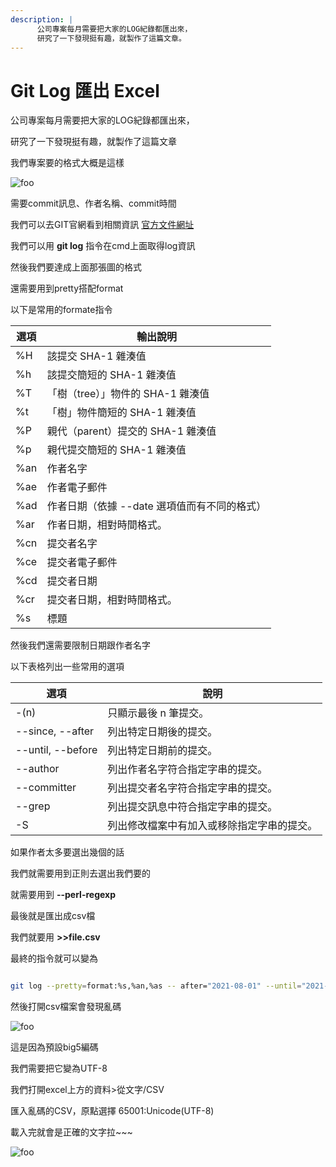 ```yaml
---
description: |
      公司專案每月需要把大家的LOG紀錄都匯出來，
      研究了一下發現挺有趣，就製作了這篇文章。
---
```

# Git Log 匯出 Excel

公司專案每月需要把大家的LOG紀錄都匯出來，

研究了一下發現挺有趣，就製作了這篇文章

我們專案要的格式大概是這樣

<img :src="$withBase('/GitLog.png')" alt="foo">

需要commit訊息、作者名稱、commit時間

我們可以去GIT官網看到相關資訊
[官方文件網址](https://git-scm.com/book/zh-tw/v2/Git-%E5%9F%BA%E7%A4%8E-%E6%AA%A2%E8%A6%96%E6%8F%90%E4%BA%A4%E7%9A%84%E6%AD%B7%E5%8F%B2%E8%A8%98%E9%8C%84)

我們可以用 **git log** 指令在cmd上面取得log資訊

然後我們要達成上面那張圖的格式

還需要用到pretty搭配format

以下是常用的formate指令

|選項|輸出說明|
|--- |--- |
|%H|該提交 SHA-1 雜湊值|
|%h|該提交簡短的 SHA-1 雜湊值|
|%T|「樹（tree）」物件的 SHA-1 雜湊值|
|%t|「樹」物件簡短的 SHA-1 雜湊值|
|%P|親代（parent）提交的 SHA-1 雜湊值|
|%p|親代提交簡短的 SHA-1 雜湊值|
|%an|作者名字|
|%ae|作者電子郵件|
|%ad|作者日期（依據 --date 選項值而有不同的格式）|
|%ar|作者日期，相對時間格式。|
|%cn|提交者名字|
|%ce|提交者電子郵件|
|%cd|提交者日期|
|%cr|提交者日期，相對時間格式。|
|%s|標題|

然後我們還需要限制日期跟作者名字

以下表格列出一些常用的選項

|選項|說明|
|--- |--- |
|-(n)|只顯示最後 n 筆提交。|
|--since, --after|列出特定日期後的提交。|
|--until, --before|列出特定日期前的提交。|
|--author|列出作者名字符合指定字串的提交。|
|--committer|列出提交者名字符合指定字串的提交。|
|--grep|列出提交訊息中符合指定字串的提交。|
|-S|列出修改檔案中有加入或移除指定字串的提交。|

如果作者太多要選出幾個的話

我們就需要用到正則去選出我們要的

就需要用到 **--perl-regexp**

最後就是匯出成csv檔

我們就要用 **>>file.csv**

最終的指令就可以變為

``` bash

git log --pretty=format:%s,%an,%as -- after="2021-08-01" --until="2021-08-31" --perl-regexp --author="wenhui" >> file.csv

```

然後打開csv檔案會發現亂碼

<img :src="$withBase('/GitLog_Big5.png')" alt="foo">

這是因為預設big5編碼

我們需要把它變為UTF-8

我們打開excel上方的資料>從文字/CSV

匯入亂碼的CSV，原點選擇 65001:Unicode(UTF-8)

載入完就會是正確的文字拉~~~

<img :src="$withBase('/GitLog.png')" alt="foo">